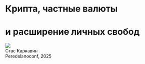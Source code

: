 # Крипта, частные валюты
# и расширение личных свобод

<div class="absolute top-10 left-0 right-0 flex justify-center">
  <img src="/images/logo.svg" class="h-30 pulse-glow" />
</div>

<div class="absolute bottom-10 left-10">
  <span class="font-500">
    Стас Каркавин
  </span>
</div>
<div class="absolute bottom-10 right-10">
  <span class="font-500">
    Peredelanoconf, 2025
  </span>
</div>